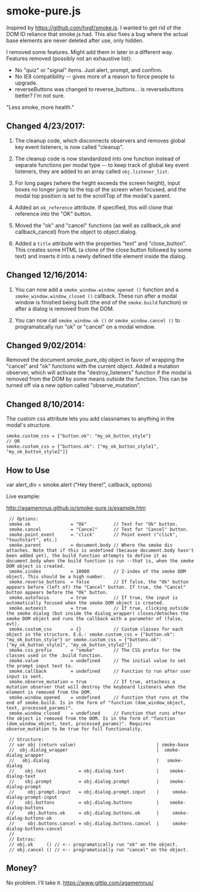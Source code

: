 smoke-pure.js
===============

Inspired by https://github.com/hxgf/smoke.js. I wanted to get rid of the DOM ID reliance that smoke.js had. This also fixes a bug where the actual base elements are never deleted after use, only hidden.

I removed some features. Might add them in later in a different way. Features removed (possibly not an exhaustive list):
* No "quiz" or "signal" items. Just alert, prompt, and confirm.
* No IE8 compatibility -- gives more of a reason to force people to upgrade.
* reverseButtons was changed to reverse_buttons... is reversebuttons better? I'm not sure.

"Less smoke, more health."


Changed 4/23/2017:
-----------
1) The cleanup code, which disconnects observers and removes global key event listeners, is now called "cleanup".

2) The cleanup code is now standardized into one function instead of separate functions per modal type -- to keep track of global key event listeners, they are added to an array called `obj.listener_list`.

3) For long pages (where the heght exceeds the screen height), input boxes no longer jump to the top of the screen when focused, and the modal top position is set to the scrollTop of the modal's parent.

4) Added an `ok_reference` attribute. If specified, this will clone that reference into the "OK" button.

5) Moved the "ok" and "cancel" functions (as well as callback_ok and callback_cancel) from the object to object.dialog.

6) Added a `title` attribute with the properties "text" and "close_button". This creates some HTML (a clone of the close button followed by some text) and inserts it into a newly defined title element inside the dialog.

Changed 12/16/2014:
-----------
1) You can now add a ``smoke_window.window_opened ()`` function and a ``smoke_window.window_closed ()`` callback. These run after a modal window is finished being built (the end of the ``smoke.build`` function) or after a dialog is removed from the DOM.

2) You can now call ``smoke_window.ok ()`` or ``smoke_window.cancel ()`` to programatically run "ok" or "cancel" on a modal window.


Changed 9/02/2014:
-----------
Removed the document.smoke_pure_obj object in favor of wrapping the "cancel" and "ok" functions with the current object.
Added a mutation observer, which will activate the "destroy_listeners" function if the modal is removed from the DOM by some means outside the function. This can be turned off via a new option called "observe_mutation".


Changed 8/10/2014:
-----------
The custom css attribute lets you add classnames to anything in the modal's structure.
````
smoke.custom_css = {"button.ok": "my_ok_button_style"}
// OR
smoke.custom_css = {"buttons.ok": ["my_ok_button_style1", "my_ok_button_style2"]}
````


How to Use
-----------

var alert_div = smoke.alert ("Hey there!", callback, options)

Live example:

http://agamemnus.github.io/smoke-pure.js/example.htm


````
 // Options:
 smoke.ok               = "Ok"          // Text for "Ok" button.
 smoke.cancel           = "Cancel"      // Text for "Cancel" button.
 smoke.point_event      = 'click'       // Point event ("click", "touchstart", etc.)
 smoke.parent           = document.body // Where the smoke div attaches. Note that if this is undefined (because document.body hasn't been added yet), the build function attempts to define it as document.body when the build function is run --that is, when the smoke DOM object is created.
 smoke.zindex           = 10000         // Z-index of the smoke DOM object. This should be a high number.
 smoke.reverse_buttons  = false         // If false, the "Ok" button appears before (left of) the "Cancel" button. If true, the "Cancel" button appears before the "Ok" button.
 smoke.autofocus        = true          // If true, the input is automatically focused when the smoke DOM object is created.
 smoke.autoexit         = true          // If true, clicking outside the smoke dialog (but inside the dialog_wrapper) closes/detaches the smoke DOM object and runs the callback with a parameter of (false, evt).
 smoke.custom_css       = {}            // Custom classes for each object in the structure. E.G.: smoke.custom_css = {"button.ok": "my_ok_button_style"} or smoke.custom_css = {"buttons.ok": ["my_ok_button_style1", "my_ok_button_style2"]}
 smoke.css_prefix       = "smoke"       // The CSS prefix for the classes used in the .build function.
 smoke.value            = undefined     // The initial value to set the prompt input text to.
 smoke.callback         = undefined     // Function to run after user input is sent.
 smoke.observe_mutation = true          // If true, attachess a mutation observer that will destroy the keyboard listeners when the element is removed from the DOM.
 smoke.window_opened    = undefined     // Function that runs at the end of smoke.build. Is in the form of "function (dom_window_object, text, processed_params)".
 smoke.window_closed    = undefined     // Function that runs after the object is removed from the DOM. Is in the form of "function (dom_window_object, text, processed_params)". Requires observe_mutation to be true for full functionality.
 
 // Structure:
 // var obj (return value)                              | smoke-base
 //  obj.dialog_wrapper                                 |  smoke-dialog_wrapper
 //   obj.dialog                                        |   smoke-dialog
 //    obj.text            = obj.dialog.text            |    smoke-dialog-text
 //    obj.prompt          = obj.dialog.prompt          |    smoke-dialog-prompt
 //     obj.prompt.input   = obj.dialog.prompt.input    |     smoke-dialog-prompt-input
 //    obj.buttons         = obj.dialog.buttons         |    smoke-dialog-buttons
 //     obj.buttons.ok     = obj.dialog.buttons.ok      |     smoke-dialog-buttons-ok
 //     obj.buttons.cancel = obj.dialog.buttons.cancel  |     smoke-dialog-buttons-cancel
 //
 // Extras:
 // obj.ok     () // <-- programatically run "ok" on the object.
 // obj.cancel () // <-- programatically run "cancel" on the object.
````

Money?
-----------
No problem. I'll take it. https://www.gittip.com/agamemnus/
